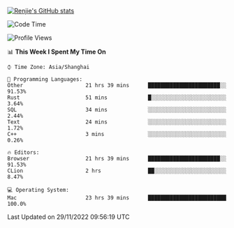 [![Renjie's GitHub stats](https://github-readme-stats.vercel.app/api?username=liurenjie1024&show_icons=true&theme=chartreuse-dark)](https://github.com/anuraghazra/github-readme-stats)

<!--START_SECTION:waka-->
![Code Time](http://img.shields.io/badge/Code%20Time-387%20hrs%2016%20mins-blue)

![Profile Views](http://img.shields.io/badge/Profile%20Views-23-blue)

📊 **This Week I Spent My Time On** 

```text
⌚︎ Time Zone: Asia/Shanghai

💬 Programming Languages: 
Other                    21 hrs 39 mins      ███████████████████████░░   91.53% 
Rust                     51 mins             █░░░░░░░░░░░░░░░░░░░░░░░░   3.64% 
SQL                      34 mins             ░░░░░░░░░░░░░░░░░░░░░░░░░   2.44% 
Text                     24 mins             ░░░░░░░░░░░░░░░░░░░░░░░░░   1.72% 
C++                      3 mins              ░░░░░░░░░░░░░░░░░░░░░░░░░   0.26%

🔥 Editors: 
Browser                  21 hrs 39 mins      ███████████████████████░░   91.53% 
CLion                    2 hrs               ██░░░░░░░░░░░░░░░░░░░░░░░   8.47%

💻 Operating System: 
Mac                      23 hrs 39 mins      █████████████████████████   100.0%

```


 Last Updated on 29/11/2022 09:56:19 UTC
<!--END_SECTION:waka-->

